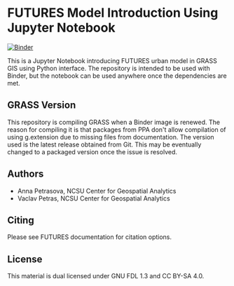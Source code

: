 # FUTURES Model Introduction Using Jupyter Notebook

[![Binder](https://mybinder.org/badge_logo.svg)](https://mybinder.org/v2/gh/ncsu-landscape-dynamics/futures-model-intro-notebook/main?urlpath=lab/tree/futures_triangle.ipynb)

This is a Jupyter Notebook introducing FUTURES urban model in GRASS GIS
using Python interface. The repository is intended to be used with
Binder, but the notebook can be used anywhere once the dependencies
are met.

## GRASS Version

This repository is compiling GRASS when a Binder image is renewed.
The reason for compiling it is that packages from PPA don't allow
compilation of using g.extension due to missing files from
documentation. The version used is the latest release obtained from Git.
This may be eventually changed to a packaged version once the issue
is resolved.

## Authors

* Anna Petrasova, NCSU Center for Geospatial Analytics
* Vaclav Petras, NCSU Center for Geospatial Analytics

## Citing

Please see FUTURES documentation for citation options.

## License

This material is dual licensed under GNU FDL 1.3 and CC BY-SA 4.0.
